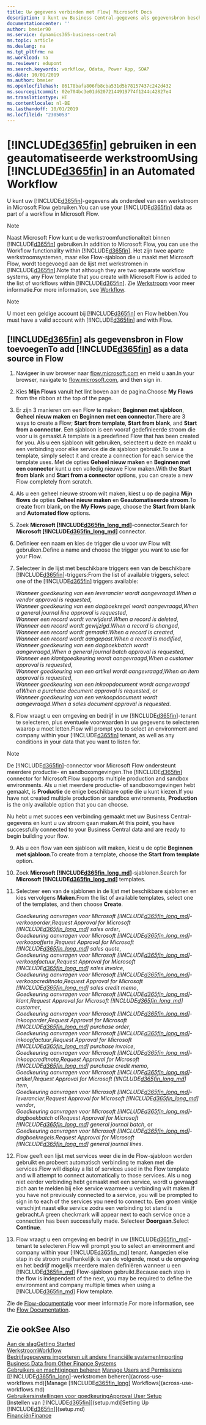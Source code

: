 ```yaml
---
title: Uw gegevens verbinden met Flow| Microsoft Docs
description: U kunt uw Business Central-gegevens als gegevensbron beschikbaar maken en een OData-URL van uw webservices opgeven om een geautomatiseerde werkstroom te maken.
documentationcenter: ''
author: bmeier90
ms.service: dynamics365-business-central
ms.topic: article
ms.devlang: na
ms.tgt_pltfrm: na
ms.workload: na
ms.reviewer: edupont
ms.search.keywords: workflow, Odata, Power App, SOAP
ms.date: 10/01/2019
ms.author: bmeier
ms.openlocfilehash: 86178bafa806fb8cba531d5b78157437c242d432
ms.sourcegitcommit: 02e704bc3e01d62072144919774f1244c42827e4
ms.translationtype: HT
ms.contentlocale: nl-BE
ms.lasthandoff: 10/01/2019
ms.locfileid: "2305053"
---
```

# <a name="using-included365finincludesd365fin_mdmd-in-an-automated-workflow"></a><span data-ttu-id="b8d6a-103">[!INCLUDE[d365fin](includes/d365fin_md.md)] gebruiken in een geautomatiseerde werkstroom</span><span class="sxs-lookup"><span data-stu-id="b8d6a-103">Using [!INCLUDE[d365fin](includes/d365fin_md.md)] in an Automated Workflow</span></span>
<span data-ttu-id="b8d6a-104">U kunt uw [!INCLUDE[d365fin](includes/d365fin_md.md)]-gegevens als onderdeel van een werkstroom in Microsoft Flow gebruiken.</span><span class="sxs-lookup"><span data-stu-id="b8d6a-104">You can use your [!INCLUDE[d365fin](includes/d365fin_md.md)] data as part of a workflow in Microsoft Flow.</span></span>

> [!NOTE]
> <span data-ttu-id="b8d6a-105">Naast Microsoft Flow kunt u de werkstroomfunctionaliteit binnen [!INCLUDE[d365fin](includes/d365fin_md.md)] gebruiken.</span><span class="sxs-lookup"><span data-stu-id="b8d6a-105">In addition to Microsoft Flow, you can use the Workflow functionality within [!INCLUDE[d365fin](includes/d365fin_md.md)].</span></span> <span data-ttu-id="b8d6a-106">Het zijn twee aparte werkstroomsystemen, maar elke Flow-sjabloon die u maakt met Microsoft Flow, wordt toegevoegd aan de lijst met werkstromen in [!INCLUDE[d365fin](includes/d365fin_md.md)].</span><span class="sxs-lookup"><span data-stu-id="b8d6a-106">Note that although they are two separate workflow systems, any Flow template that you create with Microsoft Flow is added to the list of workflows  within [!INCLUDE[d365fin](includes/d365fin_md.md)].</span></span> <span data-ttu-id="b8d6a-107">Zie [Werkstroom](across-workflow.md) voor meer informatie.</span><span class="sxs-lookup"><span data-stu-id="b8d6a-107">For more information, see [Workflow](across-workflow.md).</span></span>  

> [!NOTE]  
> <span data-ttu-id="b8d6a-108">U moet een geldige account bij [!INCLUDE[d365fin](includes/d365fin_md.md)] en Flow hebben.</span><span class="sxs-lookup"><span data-stu-id="b8d6a-108">You must have a valid account with [!INCLUDE[d365fin](includes/d365fin_md.md)] and with Flow.</span></span>  

## <a name="to-add-included365finincludesd365fin_mdmd-as-a-data-source-in-flow"></a><span data-ttu-id="b8d6a-109">[!INCLUDE[d365fin](includes/d365fin_md.md)] als gegevensbron in Flow toevoegen</span><span class="sxs-lookup"><span data-stu-id="b8d6a-109">To add [!INCLUDE[d365fin](includes/d365fin_md.md)] as a data source in Flow</span></span>
1. <span data-ttu-id="b8d6a-110">Navigeer in uw browser naar [flow.microsoft.com](https://flow.microsoft.com/en-us/) en meld u aan.</span><span class="sxs-lookup"><span data-stu-id="b8d6a-110">In your browser, navigate to [flow.microsoft.com](https://flow.microsoft.com/en-us/), and then sign in.</span></span>
2. <span data-ttu-id="b8d6a-111">Kies **Mijn Flows** vanuit het lint boven aan de pagina.</span><span class="sxs-lookup"><span data-stu-id="b8d6a-111">Choose **My Flows** from the ribbon at the top of the page.</span></span>
3. <span data-ttu-id="b8d6a-112">Er zijn 3 manieren om een Flow te maken; **Beginnen met sjabloon**, **Geheel nieuw maken** en **Beginnen met een connector**.</span><span class="sxs-lookup"><span data-stu-id="b8d6a-112">There are 3 ways to create a Flow; **Start from template**, **Start from blank**, and **Start from a connector**.</span></span> <span data-ttu-id="b8d6a-113">Een sjabloon is een vooraf gedefinieerde stroom die voor u is gemaakt.</span><span class="sxs-lookup"><span data-stu-id="b8d6a-113">A template is a predefined Flow that has been created for you.</span></span> <span data-ttu-id="b8d6a-114">Als u een sjabloon wilt gebruiken, selecteert u deze en maakt u een verbinding voor elke service die de sjabloon gebruikt.</span><span class="sxs-lookup"><span data-stu-id="b8d6a-114">To use a template, simply select it and create a connection for each service the template uses.</span></span> <span data-ttu-id="b8d6a-115">Met de opties **Geheel nieuw maken** en **Beginnen met een connector** kunt u een volledig nieuwe Flow maken.</span><span class="sxs-lookup"><span data-stu-id="b8d6a-115">With the **Start from blank** and **Start from a connector** options, you can create a new Flow completely from scratch.</span></span>
4. <span data-ttu-id="b8d6a-116">Als u een geheel nieuwe stroom wilt maken, kiest u op de pagina **Mijn flows** de opties **Geheel nieuw maken** en **Geautomatiseerde stroom**.</span><span class="sxs-lookup"><span data-stu-id="b8d6a-116">To create from blank, on the **My Flows** page, choose the **Start from blank** and **Automated flow** options.</span></span>
5. <span data-ttu-id="b8d6a-117">Zoek **Microsoft [!INCLUDE[d365fin_long_md](includes/d365fin_long_md.md)]**-connector.</span><span class="sxs-lookup"><span data-stu-id="b8d6a-117">Search for **Microsoft [!INCLUDE[d365fin_long_md](includes/d365fin_long_md.md)]** connector.</span></span>
6. <span data-ttu-id="b8d6a-118">Definieer een naam en kies de trigger die u voor uw Flow wilt gebruiken.</span><span class="sxs-lookup"><span data-stu-id="b8d6a-118">Define a name and choose the trigger you want to use for your Flow.</span></span>
7. <span data-ttu-id="b8d6a-119">Selecteer in de lijst met beschikbare triggers een van de beschikbare [!INCLUDE[d365fin](includes/d365fin_md.md)]-triggers:</span><span class="sxs-lookup"><span data-stu-id="b8d6a-119">From the list of available triggers, select one of the [!INCLUDE[d365fin](includes/d365fin_md.md)] triggers available:</span></span>  
    
    <span data-ttu-id="b8d6a-120">*Wanneer goedkeuring van een leverancier wordt aangevraagd*.</span><span class="sxs-lookup"><span data-stu-id="b8d6a-120">*When a vendor approval is requested*,</span></span>    
    <span data-ttu-id="b8d6a-121">*Wanneer goedkeuring van een dagboekregel wordt aangevraagd*,</span><span class="sxs-lookup"><span data-stu-id="b8d6a-121">*When a general journal line approval is requested*,</span></span>    
    <span data-ttu-id="b8d6a-122">*Wanneer een record wordt verwijderd*.</span><span class="sxs-lookup"><span data-stu-id="b8d6a-122">*When a record is deleted*,</span></span>    
    <span data-ttu-id="b8d6a-123">*Wanneer een record wordt gewijzigd*.</span><span class="sxs-lookup"><span data-stu-id="b8d6a-123">*When a record is changed*,</span></span>    
    <span data-ttu-id="b8d6a-124">*Wanneer een record wordt gemaakt*.</span><span class="sxs-lookup"><span data-stu-id="b8d6a-124">*When a record is created*,</span></span>    
    <span data-ttu-id="b8d6a-125">*Wanneer een record wordt aangepast*.</span><span class="sxs-lookup"><span data-stu-id="b8d6a-125">*When a record is modified*,</span></span>    
    <span data-ttu-id="b8d6a-126">*Wanneer goedkeuring van een dagboekbatch wordt aangevraagd*,</span><span class="sxs-lookup"><span data-stu-id="b8d6a-126">*When a general journal batch approval is requested*,</span></span>   
    <span data-ttu-id="b8d6a-127">*Wanneer een klantgoedkeuring wordt aangevraagd*,</span><span class="sxs-lookup"><span data-stu-id="b8d6a-127">*When a customer approval is requested*,</span></span>   
    <span data-ttu-id="b8d6a-128">*Wanneer goedkeuring van een artikel wordt aangevraagd*,</span><span class="sxs-lookup"><span data-stu-id="b8d6a-128">*When an item approval is requested*,</span></span>    
    <span data-ttu-id="b8d6a-129">*Wanneer goedkeuring van een inkoopdocument wordt aangevraagd* of</span><span class="sxs-lookup"><span data-stu-id="b8d6a-129">*When a purchase document approval is requested*, or</span></span>     
     <span data-ttu-id="b8d6a-130">*Wanneer goedkeuring van een verkoopdocument wordt aangevraagd*.</span><span class="sxs-lookup"><span data-stu-id="b8d6a-130">*When a sales document approval is requested*.</span></span>
     
8. <span data-ttu-id="b8d6a-131">Flow vraagt u een omgeving en bedrijf in uw [!INCLUDE[d365fin](includes/d365fin_md.md)]-tenant te selecteren, plus eventuele voorwaarden in uw gegevens te selecteren waarop u moet letten.</span><span class="sxs-lookup"><span data-stu-id="b8d6a-131">Flow will prompt you to select an environment and company within your [!INCLUDE[d365fin](includes/d365fin_md.md)] tenant, as well as any conditions in your data that you want to listen for.</span></span>

> [!NOTE]  
>   <span data-ttu-id="b8d6a-132">De [!INCLUDE[d365fin](includes/d365fin_md.md)]-connector voor Microsoft Flow ondersteunt meerdere productie- en sandboxomgevingen.</span><span class="sxs-lookup"><span data-stu-id="b8d6a-132">The [!INCLUDE[d365fin](includes/d365fin_md.md)] connector for Microsoft Flow supports multiple production and sandbox environments.</span></span> <span data-ttu-id="b8d6a-133">Als u niet meerdere productie- of sandboxomgevingen hebt gemaakt, is **Productie** de enige beschikbare optie die u kunt kiezen.</span><span class="sxs-lookup"><span data-stu-id="b8d6a-133">If you have not created multiple production or sandbox environments, **Production** is the only available option that you can choose.</span></span> 

<span data-ttu-id="b8d6a-134">Nu hebt u met succes een verbinding gemaakt met uw Business Central-gegevens en kunt u uw stroom gaan maken.</span><span class="sxs-lookup"><span data-stu-id="b8d6a-134">At this point, you have successfully connected to your Business Central data and are ready to begin building your flow.</span></span>

9. <span data-ttu-id="b8d6a-135">Als u een flow van een sjabloon wilt maken, kiest u de optie **Beginnen met sjabloon**.</span><span class="sxs-lookup"><span data-stu-id="b8d6a-135">To create from a template, choose the **Start from template** option.</span></span>
10. <span data-ttu-id="b8d6a-136">Zoek **Microsoft [!INCLUDE[d365fin_long_md](includes/d365fin_long_md.md)]**-sjablonen.</span><span class="sxs-lookup"><span data-stu-id="b8d6a-136">Search for **Microsoft [!INCLUDE[d365fin_long_md](includes/d365fin_long_md.md)]** templates.</span></span>
11. <span data-ttu-id="b8d6a-137">Selecteer een van de sjablonen in de lijst met beschikbare sjablonen en kies vervolgens **Maken**.</span><span class="sxs-lookup"><span data-stu-id="b8d6a-137">From the list of available templates, select one of the templates, and then choose **Create**.</span></span>  

    <span data-ttu-id="b8d6a-138">*Goedkeuring aanvragen voor Microsoft [!INCLUDE[d365fin_long_md](includes/d365fin_long_md.md)]-verkooporder*,</span><span class="sxs-lookup"><span data-stu-id="b8d6a-138">*Request Approval for Microsoft [!INCLUDE[d365fin_long_md](includes/d365fin_long_md.md)] sales order*,</span></span>  
    <span data-ttu-id="b8d6a-139">*Goedkeuring aanvragen voor Microsoft [!INCLUDE[d365fin_long_md](includes/d365fin_long_md.md)]-verkoopofferte*,</span><span class="sxs-lookup"><span data-stu-id="b8d6a-139">*Request Approval for Microsoft [!INCLUDE[d365fin_long_md](includes/d365fin_long_md.md)] sales quote*,</span></span>  
    <span data-ttu-id="b8d6a-140">*Goedkeuring aanvragen voor Microsoft [!INCLUDE[d365fin_long_md](includes/d365fin_long_md.md)]-verkoopfactuur*,</span><span class="sxs-lookup"><span data-stu-id="b8d6a-140">*Request Approval for Microsoft [!INCLUDE[d365fin_long_md](includes/d365fin_long_md.md)] sales invoice*,</span></span>  
    <span data-ttu-id="b8d6a-141">*Goedkeuring aanvragen voor Microsoft [!INCLUDE[d365fin_long_md](includes/d365fin_long_md.md)]-verkoopcreditnota*,</span><span class="sxs-lookup"><span data-stu-id="b8d6a-141">*Request Approval for Microsoft [!INCLUDE[d365fin_long_md](includes/d365fin_long_md.md)] sales credit memo*,</span></span>  
    <span data-ttu-id="b8d6a-142">*Goedkeuring aanvragen voor Microsoft [!INCLUDE[d365fin_long_md](includes/d365fin_long_md.md)]-klant*,</span><span class="sxs-lookup"><span data-stu-id="b8d6a-142">*Request Approval for Microsoft [!INCLUDE[d365fin_long_md](includes/d365fin_long_md.md)] customer*,</span></span>  
    <span data-ttu-id="b8d6a-143">*Goedkeuring aanvragen voor Microsoft [!INCLUDE[d365fin_long_md](includes/d365fin_long_md.md)]-inkooporder*,</span><span class="sxs-lookup"><span data-stu-id="b8d6a-143">*Request Approval for Microsoft [!INCLUDE[d365fin_long_md](includes/d365fin_long_md.md)] purchase order*,</span></span>  
    <span data-ttu-id="b8d6a-144">*Goedkeuring aanvragen voor Microsoft [!INCLUDE[d365fin_long_md](includes/d365fin_long_md.md)]-inkoopfactuur*,</span><span class="sxs-lookup"><span data-stu-id="b8d6a-144">*Request Approval for Microsoft [!INCLUDE[d365fin_long_md](includes/d365fin_long_md.md)] purchase invoice*,</span></span>  
    <span data-ttu-id="b8d6a-145">*Goedkeuring aanvragen voor Microsoft [!INCLUDE[d365fin_long_md](includes/d365fin_long_md.md)]-inkoopcreditnota*,</span><span class="sxs-lookup"><span data-stu-id="b8d6a-145">*Request Approval for Microsoft [!INCLUDE[d365fin_long_md](includes/d365fin_long_md.md)] purchase credit memo*,</span></span>  
    <span data-ttu-id="b8d6a-146">*Goedkeuring aanvragen voor Microsoft [!INCLUDE[d365fin_long_md](includes/d365fin_long_md.md)]-artikel*,</span><span class="sxs-lookup"><span data-stu-id="b8d6a-146">*Request Approval for Microsoft [!INCLUDE[d365fin_long_md](includes/d365fin_long_md.md)] item*,</span></span>  
    <span data-ttu-id="b8d6a-147">*Goedkeuring aanvragen voor Microsoft [!INCLUDE[d365fin_long_md](includes/d365fin_long_md.md)]-leverancier*,</span><span class="sxs-lookup"><span data-stu-id="b8d6a-147">*Request Approval for Microsoft [!INCLUDE[d365fin_long_md](includes/d365fin_long_md.md)] vendor*,</span></span>  
    <span data-ttu-id="b8d6a-148">*Goedkeuring aanvragen voor Microsoft [!INCLUDE[d365fin_long_md](includes/d365fin_long_md.md)]-dagboekbatch* of</span><span class="sxs-lookup"><span data-stu-id="b8d6a-148">*Request Approval for Microsoft [!INCLUDE[d365fin_long_md](includes/d365fin_long_md.md)] general journal batch*, or</span></span>    
    <span data-ttu-id="b8d6a-149">*Goedkeuring aanvragen voor Microsoft [!INCLUDE[d365fin_long_md](includes/d365fin_long_md.md)]-dagboekregels*.</span><span class="sxs-lookup"><span data-stu-id="b8d6a-149">*Request Approval for Microsoft [!INCLUDE[d365fin_long_md](includes/d365fin_long_md.md)] general journal lines*.</span></span>  
12. <span data-ttu-id="b8d6a-150">Flow geeft een lijst met services weer die in de Flow-sjabloon worden gebruikt en probeert automatisch verbinding te maken met die services.</span><span class="sxs-lookup"><span data-stu-id="b8d6a-150">Flow will display a list of services used in the Flow template and will attempt to connect automatically to those services.</span></span> <span data-ttu-id="b8d6a-151">Als u nog niet eerder verbinding hebt gemaakt met een service, wordt u gevraagd zich aan te melden bij elke service waarmee u verbinding wilt maken.</span><span class="sxs-lookup"><span data-stu-id="b8d6a-151">If you have not previously connected to a service, you will be prompted to sign in to each of the services you need to connect to.</span></span> <span data-ttu-id="b8d6a-152">Een groen vinkje verschijnt naast elke service zodra een verbinding tot stand is gebracht.</span><span class="sxs-lookup"><span data-stu-id="b8d6a-152">A green checkmark will appear next to each service once a connection has been successfully made.</span></span> <span data-ttu-id="b8d6a-153">Selecteer **Doorgaan**.</span><span class="sxs-lookup"><span data-stu-id="b8d6a-153">Select **Continue**.</span></span>
13. <span data-ttu-id="b8d6a-154">Flow vraagt u een omgeving en bedrijf in uw [!INCLUDE[d365fin_md](includes/d365fin_md.md)]-tenant te selecteren.</span><span class="sxs-lookup"><span data-stu-id="b8d6a-154">Flow will prompt you to select an environment and company within your [!INCLUDE[d365fin_md](includes/d365fin_md.md)] tenant.</span></span> <span data-ttu-id="b8d6a-155">Aangezien elke stap in de stroom onafhankelijk is van de volgende, moet u de omgeving en het bedrijf mogelijk meerdere malen definiëren wanneer u een [!INCLUDE[d365fin_md](includes/d365fin_md.md)] Flow-sjabloon gebruikt.</span><span class="sxs-lookup"><span data-stu-id="b8d6a-155">Because each step in the flow is independent of the next, you may be required to define the environment and company multiple times when using a [!INCLUDE[d365fin_md](includes/d365fin_md.md)] Flow template.</span></span>

<span data-ttu-id="b8d6a-156">Zie de [Flow-documentatie](/flow/getting-started) voor meer informatie.</span><span class="sxs-lookup"><span data-stu-id="b8d6a-156">For more information, see the [Flow Documentation](/flow/getting-started).</span></span>

## <a name="see-also"></a><span data-ttu-id="b8d6a-157">Zie ook</span><span class="sxs-lookup"><span data-stu-id="b8d6a-157">See Also</span></span>
[<span data-ttu-id="b8d6a-158">Aan de slag</span><span class="sxs-lookup"><span data-stu-id="b8d6a-158">Getting Started</span></span>](product-get-started.md)  
[<span data-ttu-id="b8d6a-159">Werkstroom</span><span class="sxs-lookup"><span data-stu-id="b8d6a-159">Workflow</span></span>](across-workflow.md)  
[<span data-ttu-id="b8d6a-160">Bedrijfsgegevens importeren uit andere financiële systemen</span><span class="sxs-lookup"><span data-stu-id="b8d6a-160">Importing Business Data from Other Finance Systems</span></span>](across-import-data-configuration-packages.md)  
<span data-ttu-id="b8d6a-161">[Gebruikers en machtigingen beheren](ui-how-users-permissions.md) </span><span class="sxs-lookup"><span data-stu-id="b8d6a-161">[Manage Users and Permissions](ui-how-users-permissions.md) </span></span>  
<span data-ttu-id="b8d6a-162">[[!INCLUDE[d365fin_long](includes/d365fin_long_md.md)]-werkstromen beheren](across-use-workflows.md)</span><span class="sxs-lookup"><span data-stu-id="b8d6a-162">[Manage [!INCLUDE[d365fin_long](includes/d365fin_long_md.md)] Workflows](across-use-workflows.md)</span></span>  
[<span data-ttu-id="b8d6a-163">Gebruikersinstellingen voor goedkeuring</span><span class="sxs-lookup"><span data-stu-id="b8d6a-163">Approval User Setup</span></span>](across-how-to-set-up-approval-users.md)  
<span data-ttu-id="b8d6a-164">[Instellen van [!INCLUDE[d365fin](includes/d365fin_md.md)]](setup.md)</span><span class="sxs-lookup"><span data-stu-id="b8d6a-164">[Setting Up [!INCLUDE[d365fin](includes/d365fin_md.md)]](setup.md)</span></span>  
[<span data-ttu-id="b8d6a-165">Financiën</span><span class="sxs-lookup"><span data-stu-id="b8d6a-165">Finance</span></span>](finance.md)  
